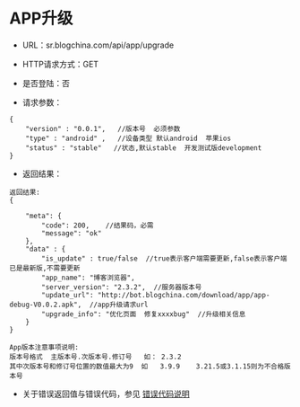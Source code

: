 # APP升级

- URL：sr.blogchina.com/api/app/upgrade

- HTTP请求方式：GET

- 是否登陆：否

- 请求参数：

```
{
    "version" : "0.0.1",   //版本号  必须参数
    "type" : "android" ,   //设备类型 默认android  苹果ios
    "status" : "stable"   //状态,默认stable  开发测试版development
}

```
 
- 返回结果：

```
返回结果:
{
    
    "meta": {
        "code": 200,    //结果码，必需
        "message": "ok"
    },
    "data" : {
        "is_update" : true/false  //true表示客户端需要更新,false表示客户端已是最新版,不需要更新
        "app_name": "博客浏览器",
        "server_version": "2.3.2",  //服务器版本号
        "update_url": "http://bot.blogchina.com/download/app/app-debug-V0.0.2.apk",  //app升级请求url
        "upgrade_info": "优化页面  修复xxxxbug"  //升级相关信息
    }
}

App版本注意事项说明:
版本号格式  主版本号.次版本号.修订号   如： 2.3.2
其中次版本号和修订号位置的数值最大为9  如   3.9.9    3.21.5或3.1.15则为不合格版本号

```
- 关于错误返回值与错误代码，参见 [错误代码说明](../README.md)
